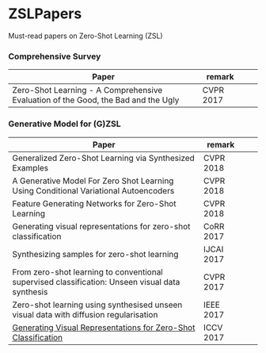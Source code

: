 # ZSLPapers
Must-read papers on Zero-Shot Learning (ZSL)

### Comprehensive Survey
| Paper | remark |    |  |
| -------------- | -------------- | -------------- | -------------- |
| Zero-Shot Learning - A Comprehensive Evaluation of the Good, the Bad and the Ugly | CVPR 2017 |   |   |


### Generative Model for (G)ZSL
| Paper | remark |    |  |
| -------------- | -------------- | -------------- | -------------- |
| Generalized Zero-Shot Learning via Synthesized Examples | CVPR 2018 |   |   |
| A Generative Model For Zero Shot Learning Using Conditional Variational Autoencoders | CVPR 2018 |   |   |
| Feature Generating Networks for Zero-Shot Learning | CVPR 2018 |   |   |
| Generating visual representations for zero-shot classification | CoRR 2017 |   |   |
| Synthesizing samples for zero-shot learning | IJCAI 2017 |   |   |
| From zero-shot learning to conventional supervised classification: Unseen visual data synthesis | CVPR 2017 |   |   |
| Zero-shot learning using synthesised unseen visual data with diffusion regularisation | IEEE 2017 |   |   |
| [Generating Visual Representations for Zero-Shot Classification](http://openaccess.thecvf.com/content_ICCV_2017_workshops/papers/w38/Bucher_Generating_Visual_Representations_ICCV_2017_paper.pdf) | ICCV 2017 |   |   |
